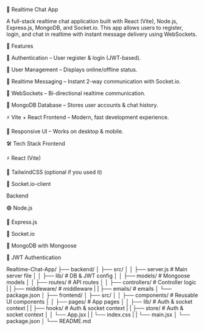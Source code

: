 
💬 Realtime Chat App

A full-stack realtime chat application built with React (Vite), Node.js, Express.js, MongoDB, and Socket.io.
This app allows users to register, login, and chat in realtime with instant message delivery using WebSockets.

🚀 Features

🔐 Authentication – User register & login (JWT-based).

👥 User Management – Displays online/offline status.

💬 Realtime Messaging – Instant 2-way communication with Socket.io.

📡 WebSockets – Bi-directional realtime communication.

💾 MongoDB Database – Stores user accounts & chat history.

⚡ Vite + React Frontend – Modern, fast development experience.

🎨 Responsive UI – Works on desktop & mobile.

🛠️ Tech Stack
Frontend

⚡ React (Vite)

🎨 TailwindCSS
 (optional if you used it)

🔗 Socket.io-client

Backend

🟢 Node.js

🚀 Express.js

📡 Socket.io

🍃 MongoDB
 with Mongoose

🔑 JWT Authentication

Realtime-Chat-App/
├── backend/
│   ├── src/
│   │   ├── server.js         # Main server file
│   │   ├── lib/           # DB & JWT config
│   │   ├── models/           # Mongoose models
│   │   ├── routes/           # API routes
│   │   ├── controllers/      # Controller logic
|   |   ├── middleware/       # middleware
|   |   ├── emails/           # emails
│   └── package.json
│
├── frontend/
│   ├── src/
│   │   ├── components/       # Reusable UI components
│   │   ├── pages/            # App pages
│   │   ├── lib/          # Auth & socket context
|   |   ├── hooks/          # Auth & socket context
|   |   ├── store/          # Auth & socket context
│   │   └── App.jsx
|   |   └── index.css
|   |   └── main.jsx
│   └── package.json
│
└── README.md



